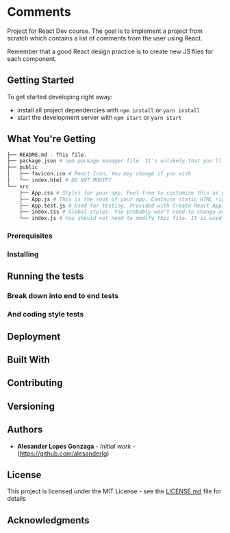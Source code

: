 # Comments

Project for React Dev course. The goal is to implement a project from scratch which contains a list of comments from the user using React.

Remember that a good React design practice is to create new JS files for each component.

## Getting Started

To get started developing right away:

* install all project dependencies with `npm install` or `yarn install`
* start the development server with `npm start` or `yarn start`

## What You're Getting
```bash
├── README.md - This file.
├── package.json # npm package manager file. It's unlikely that you'll need to modify this.
├── public
│   ├── favicon.ico # React Icon, You may change if you wish.
│   └── index.html # DO NOT MODIFY
└── src
    ├── App.css # Styles for your app. Feel free to customize this as you desire.
    ├── App.js # This is the root of your app. Contains static HTML right now.
    ├── App.test.js # Used for testing. Provided with Create React App. Testing is encouraged, but not required.
    ├── index.css # Global styles. You probably won't need to change anything here.
    └── index.js # You should not need to modify this file. It is used for DOM rendering only.
```

### Prerequisites



### Installing



## Running the tests



### Break down into end to end tests


### And coding style tests


## Deployment



## Built With



## Contributing



## Versioning

 

## Authors

* **Alesander Lopes Gonzaga** - *Initial work* - (https://github.com/alesanderlg)



## License

This project is licensed under the MIT License - see the [LICENSE.md](LICENSE.md) file for details

## Acknowledgments



